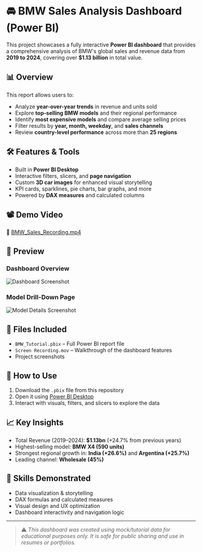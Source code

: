 # 🚘 BMW Sales Analysis Dashboard (Power BI)

This project showcases a fully interactive **Power BI dashboard** that provides a comprehensive analysis of BMW's global sales and revenue data from **2019 to 2024**, covering over **$1.13 billion** in total value.

## 📊 Overview
This report allows users to:
- Analyze **year-over-year trends** in revenue and units sold
- Explore **top-selling BMW models** and their regional performance
- Identify **most expensive models** and compare average selling prices
- Filter results by **year, month, weekday**, and **sales channels**
- Review **country-level performance** across more than **25 regions**

## 🛠️ Features & Tools
- Built in **Power BI Desktop**
- Interactive filters, slicers, and **page navigation**
- Custom **3D car images** for enhanced visual storytelling
- KPI cards, sparklines, pie charts, bar graphs, and more
- Powered by **DAX measures** and calculated columns

## 📽️ Demo Video
🎥 [BMW_Sales_Recording.mp4](#)  


## 📸 Preview
### Dashboard Overview
![Dashboard Screenshot](Screenshot%202025-03-27%20at%2012.41.11%20PM.png)

### Model Drill-Down Page
![Model Details Screenshot](Screenshot%202025-03-27%20at%2012.41.18%20PM.png)

## 📂 Files Included
- `BMW_Tutorial.pbix` – Full Power BI report file
- `Screen Recording.mov` – Walkthrough of the dashboard features
- Project screenshots

## 📌 How to Use
1. Download the `.pbix` file from this repository
2. Open it using [Power BI Desktop](https://powerbi.microsoft.com/desktop/)
3. Interact with visuals, filters, and slicers to explore the data

## 📈 Key Insights
- Total Revenue (2019–2024): **$1.13bn** (+24.7% from previous years)
- Highest-selling model: **BMW X4 (590 units)**
- Strongest regional growth in: **India (+26.6%)** and **Argentina (+25.7%)**
- Leading channel: **Wholesale (45%)**

## 🧠 Skills Demonstrated
- Data visualization & storytelling
- DAX formulas and calculated measures
- Visual design and UX optimization
- Dashboard interactivity and navigation logic

---

> ⚠️ *This dashboard was created using mock/tutorial data for educational purposes only. It is safe for public sharing and use in resumes or portfolios.*
